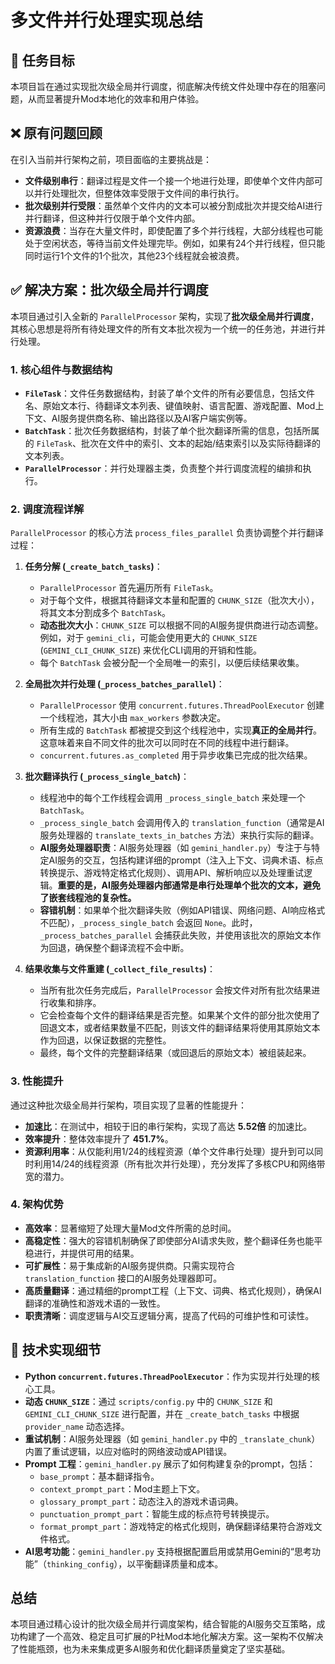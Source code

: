 # 多文件并行处理实现总结

## 🎯 任务目标

本项目旨在通过实现批次级全局并行调度，彻底解决传统文件处理中存在的阻塞问题，从而显著提升Mod本地化的效率和用户体验。

## ❌ 原有问题回顾

在引入当前并行架构之前，项目面临的主要挑战是：

*   **文件级别串行**：翻译过程是文件一个接一个地进行处理，即使单个文件内部可以并行处理批次，但整体效率受限于文件间的串行执行。
*   **批次级别并行受限**：虽然单个文件内的文本可以被分割成批次并提交给AI进行并行翻译，但这种并行仅限于单个文件内部。
*   **资源浪费**：当存在大量文件时，即使配置了多个并行线程，大部分线程也可能处于空闲状态，等待当前文件处理完毕。例如，如果有24个并行线程，但只能同时运行1个文件的1个批次，其他23个线程就会被浪费。

## ✅ 解决方案：批次级全局并行调度

本项目通过引入全新的 `ParallelProcessor` 架构，实现了**批次级全局并行调度**，其核心思想是将所有待处理文件的所有文本批次视为一个统一的任务池，并进行并行处理。

### 1. 核心组件与数据结构

*   **`FileTask`**：文件任务数据结构，封装了单个文件的所有必要信息，包括文件名、原始文本行、待翻译文本列表、键值映射、语言配置、游戏配置、Mod上下文、AI服务提供商名称、输出路径以及AI客户端实例等。
*   **`BatchTask`**：批次任务数据结构，封装了单个批次翻译所需的信息，包括所属的 `FileTask`、批次在文件中的索引、文本的起始/结束索引以及实际待翻译的文本列表。
*   **`ParallelProcessor`**：并行处理器主类，负责整个并行调度流程的编排和执行。

### 2. 调度流程详解

`ParallelProcessor` 的核心方法 `process_files_parallel` 负责协调整个并行翻译过程：

1.  **任务分解 (`_create_batch_tasks`)**：
    *   `ParallelProcessor` 首先遍历所有 `FileTask`。
    *   对于每个文件，根据其待翻译文本量和配置的 `CHUNK_SIZE`（批次大小），将其文本分割成多个 `BatchTask`。
    *   **动态批次大小**：`CHUNK_SIZE` 可以根据不同的AI服务提供商进行动态调整。例如，对于 `gemini_cli`，可能会使用更大的 `CHUNK_SIZE` (`GEMINI_CLI_CHUNK_SIZE`) 来优化CLI调用的开销和性能。
    *   每个 `BatchTask` 会被分配一个全局唯一的索引，以便后续结果收集。

2.  **全局批次并行处理 (`_process_batches_parallel`)**：
    *   `ParallelProcessor` 使用 `concurrent.futures.ThreadPoolExecutor` 创建一个线程池，其大小由 `max_workers` 参数决定。
    *   所有生成的 `BatchTask` 都被提交到这个线程池中，实现**真正的全局并行**。这意味着来自不同文件的批次可以同时在不同的线程中进行翻译。
    *   `concurrent.futures.as_completed` 用于异步收集已完成的批次结果。

3.  **批次翻译执行 (`_process_single_batch`)**：
    *   线程池中的每个工作线程会调用 `_process_single_batch` 来处理一个 `BatchTask`。
    *   `_process_single_batch` 会调用传入的 `translation_function`（通常是AI服务处理器的 `translate_texts_in_batches` 方法）来执行实际的翻译。
    *   **AI服务处理器职责**：AI服务处理器（如 `gemini_handler.py`）专注于与特定AI服务的交互，包括构建详细的prompt（注入上下文、词典术语、标点转换提示、游戏特定格式化规则）、调用API、解析响应以及处理重试逻辑。**重要的是，AI服务处理器内部通常是串行处理单个批次的文本，避免了嵌套线程池的复杂性。**
    *   **容错机制**：如果单个批次翻译失败（例如API错误、网络问题、AI响应格式不匹配），`_process_single_batch` 会返回 `None`。此时，`_process_batches_parallel` 会捕获此失败，并使用该批次的原始文本作为回退，确保整个翻译流程不会中断。

4.  **结果收集与文件重建 (`_collect_file_results`)**：
    *   当所有批次任务完成后，`ParallelProcessor` 会按文件对所有批次结果进行收集和排序。
    *   它会检查每个文件的翻译结果是否完整。如果某个文件的部分批次使用了回退文本，或者结果数量不匹配，则该文件的翻译结果将使用其原始文本作为回退，以保证数据的完整性。
    *   最终，每个文件的完整翻译结果（或回退后的原始文本）被组装起来。

### 3. 性能提升

通过这种批次级全局并行架构，项目实现了显著的性能提升：

*   **加速比**：在测试中，相较于旧的串行架构，实现了高达 **5.52倍** 的加速比。
*   **效率提升**：整体效率提升了 **451.7%**。
*   **资源利用率**：从仅能利用1/24的线程资源（单个文件串行处理）提升到可以同时利用14/24的线程资源（所有批次并行处理），充分发挥了多核CPU和网络带宽的潜力。

### 4. 架构优势

*   **高效率**：显著缩短了处理大量Mod文件所需的总时间。
*   **高稳定性**：强大的容错机制确保了即使部分AI请求失败，整个翻译任务也能平稳进行，并提供可用的结果。
*   **可扩展性**：易于集成新的AI服务提供商。只需实现符合 `translation_function` 接口的AI服务处理器即可。
*   **高质量翻译**：通过精细的prompt工程（上下文、词典、格式化规则），确保AI翻译的准确性和游戏术语的一致性。
*   **职责清晰**：调度逻辑与AI交互逻辑分离，提高了代码的可维护性和可读性。

## 🔧 技术实现细节

*   **Python `concurrent.futures.ThreadPoolExecutor`**：作为实现并行处理的核心工具。
*   **动态 `CHUNK_SIZE`**：通过 `scripts/config.py` 中的 `CHUNK_SIZE` 和 `GEMINI_CLI_CHUNK_SIZE` 进行配置，并在 `_create_batch_tasks` 中根据 `provider_name` 动态选择。
*   **重试机制**：AI服务处理器（如 `gemini_handler.py` 中的 `_translate_chunk`）内置了重试逻辑，以应对临时的网络波动或API错误。
*   **Prompt 工程**：`gemini_handler.py` 展示了如何构建复杂的prompt，包括：
    *   `base_prompt`：基本翻译指令。
    *   `context_prompt_part`：Mod主题上下文。
    *   `glossary_prompt_part`：动态注入的游戏术语词典。
    *   `punctuation_prompt_part`：智能生成的标点符号转换提示。
    *   `format_prompt_part`：游戏特定的格式化规则，确保翻译结果符合游戏文件格式。
*   **AI思考功能**：`gemini_handler.py` 支持根据配置启用或禁用Gemini的“思考功能”（`thinking_config`），以平衡翻译质量和成本。

## 总结

本项目通过精心设计的批次级全局并行调度架构，结合智能的AI服务交互策略，成功构建了一个高效、稳定且可扩展的P社Mod本地化解决方案。这一架构不仅解决了性能瓶颈，也为未来集成更多AI服务和优化翻译质量奠定了坚实基础。
